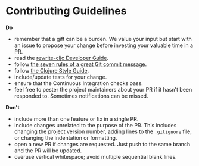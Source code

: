 # Contributing Guidelines

**Do** 
- remember that a gift can be a burden. We value your input but start with an issue to propose your change before investing your valuable time in a PR.
- read the [rewrite-cljc Developer Guide](doc/02-developer-guide.adoc).
- follow [the seven rules of a great Git commit message][1].
- follow [the Clojure Style Guide][2].
- include/update tests for your change.
- ensure that the Continuous Integration checks pass.
- feel free to pester the project maintainers about your PR if it hasn't been responded to. Sometimes notifications can be missed.

**Don't**
- include more than one feature or fix in a single PR.
- include changes unrelated to the purpose of the PR. This includes changing the project version number, adding lines to the
`.gitignore` file, or changing the indentation or formatting.
- open a new PR if changes are requested. Just push to the same branch and the PR will be updated.
- overuse vertical whitespace; avoid multiple sequential blank lines.

[1]: https://chris.beams.io/posts/git-commit/#seven-rules
[2]: https://github.com/bbatsov/clojure-style-guide
